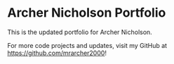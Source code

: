 # Archer Nicholson Portfolio 

This is the updated portfolio for Archer Nicholson.

For more code projects and updates, visit my GitHub at https://github.com/mrarcher2000! 
